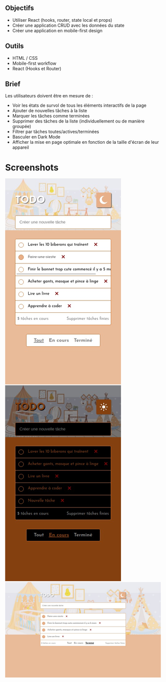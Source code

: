 ## Objectifs

- Utiliser React (hooks, router, state local et props)
- Créer une application CRUD avec les données du state
- Créer une application en mobile-first design

## Outils

- HTML / CSS
- Mobile-first workflow
- React (Hooks et Router)

## Brief

Les utilisateurs doivent être en mesure de :

- Voir les états de survol de tous les éléments interactifs de la page
- Ajouter de nouvelles tâches à la liste
- Marquer les tâches comme terminées
- Supprimer des tâches de la liste (individuellement ou de manière groupée)
- Filtrer par tâches toutes/actives/terminées
- Basculer en Dark Mode
- Afficher la mise en page optimale en fonction de la taille d'écran de leur appareil

# Screenshots

![mobile_light](todo/src/images/screen_app_light.jpeg)
![mobile_dark](todo/src/images/screen_app_dark.jpeg)
![desktop](todo/src/images/screen_desktop.jpeg)
